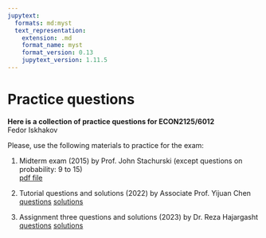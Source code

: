 ```yaml
---
jupytext:
  formats: md:myst
  text_representation:
    extension: .md
    format_name: myst
    format_version: 0.13
    jupytext_version: 1.11.5
---
```


# Practice questions
**Here is a collection of practice questions for ECON2125/6012** \
Fedor Iskhakov

Please, use the following materials to practice for the exam:

1. Midterm exam (2015) by Prof. John Stachurski (except questions on probability: 9 to 15) \
[pdf file](_static/pdf/2015_midterm_with_solutions.pdf)

2. Tutorial questions and solutions (2022) by Associate Prof. Yijuan Chen \
[questions](_static/pdf/2022s2_w5_Questions_2019.pdf)
[solutions](_static/pdf/2022s2_w5_Solutions_2019.pdf)

2. Assignment three questions and solutions (2023) by Dr. Reza Hajargasht \
[questions](_static/pdf/2023s1_3_Q_ECON2125.pdf)
[solutions](_static/pdf/2023s1_3_S_ECON2125.pdf)

